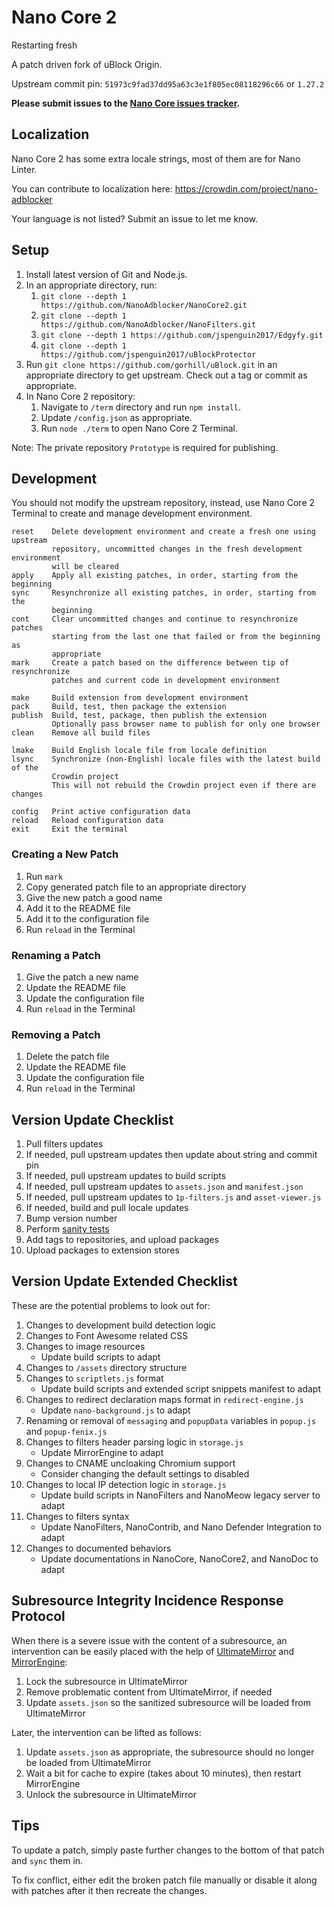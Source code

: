 # Nano Core 2

Restarting fresh

A patch driven fork of uBlock Origin.

Upstream commit pin: `51973c9fad37dd95a63c3e1f805ec08118296c66` or `1.27.2`

**Please submit issues to the
[Nano Core issues tracker](https://github.com/NanoAdblocker/NanoCore/issues).**

## Localization

Nano Core 2 has some extra locale strings, most of them are for Nano Linter.

You can contribute to localization here:
https://crowdin.com/project/nano-adblocker

Your language is not listed? Submit an issue to let me know.

## Setup

1. Install latest version of Git and Node.js.
1. In an appropriate directory, run:
   1. `git clone --depth 1 https://github.com/NanoAdblocker/NanoCore2.git`
   1. `git clone --depth 1 https://github.com/NanoAdblocker/NanoFilters.git`
   1. `git clone --depth 1 https://github.com/jspenguin2017/Edgyfy.git`
   1. `git clone --depth 1 https://github.com/jspenguin2017/uBlockProtector`
1. Run `git clone https://github.com/gorhill/uBlock.git` in an appropriate
   directory to get upstream. Check out a tag or commit as appropriate.
1. In Nano Core 2 repository:
   1. Navigate to `/term` directory and run `npm install`.
   1. Update `/config.json` as appropriate.
   1. Run `node ./term` to open Nano Core 2 Terminal.

Note: The private repository `Prototype` is required for publishing.

## Development

You should not modify the upstream repository, instead, use Nano Core 2
Terminal to create and manage development environment.

```
reset    Delete development environment and create a fresh one using upstream
         repository, uncommitted changes in the fresh development environment
         will be cleared
apply    Apply all existing patches, in order, starting from the beginning
sync     Resynchronize all existing patches, in order, starting from the
         beginning
cont     Clear uncommitted changes and continue to resynchronize patches
         starting from the last one that failed or from the beginning as
         appropriate
mark     Create a patch based on the difference between tip of resynchronize
         patches and current code in development environment

make     Build extension from development environment
pack     Build, test, then package the extension
publish  Build, test, package, then publish the extension
         Optionally pass browser name to publish for only one browser
clean    Remove all build files

lmake    Build English locale file from locale definition
lsync    Synchronize (non-English) locale files with the latest build of the
         Crowdin project
         This will not rebuild the Crowdin project even if there are changes

config   Print active configuration data
reload   Reload configuration data
exit     Exit the terminal
```

### Creating a New Patch

1. Run `mark`
1. Copy generated patch file to an appropriate directory
1. Give the new patch a good name
1. Add it to the README file
1. Add it to the configuration file
1. Run `reload` in the Terminal

### Renaming a Patch

1. Give the patch a new name
1. Update the README file
1. Update the configuration file
1. Run `reload` in the Terminal

### Removing a Patch

1. Delete the patch file
1. Update the README file
1. Update the configuration file
1. Run `reload` in the Terminal

## Version Update Checklist

1. Pull filters updates
1. If needed, pull upstream updates then update about string and commit pin
1. If needed, pull upstream updates to build scripts
1. If needed, pull upstream updates to `assets.json` and `manifest.json`
1. If needed, pull upstream updates to `1p-filters.js` and `asset-viewer.js`
1. If needed, build and pull locale updates
1. Bump version number
1. Perform [sanity tests](notes/sanity_tests.md)
1. Add tags to repositories, and upload packages
1. Upload packages to extension stores

## Version Update Extended Checklist

These are the potential problems to look out for:

1. Changes to development build detection logic
1. Changes to Font Awesome related CSS
1. Changes to image resources
   - Update build scripts to adapt
1. Changes to `/assets` directory structure
1. Changes to `scriptlets.js` format
   - Update build scripts and extended script snippets manifest to adapt
1. Changes to redirect declaration maps format in `redirect-engine.js`
   - Update `nano-background.js` to adapt
1. Renaming or removal of `messaging` and `popupData` variables in `popup.js`
   and `popup-fenix.js`
1. Changes to filters header parsing logic in `storage.js`
   - Update MirrorEngine to adapt
1. Changes to CNAME uncloaking Chromium support
   - Consider changing the default settings to disabled
1. Changes to local IP detection logic in `storage.js`
   - Update build scripts in NanoFilters and NanoMeow legacy server to adapt
1. Changes to filters syntax
   - Update NanoFilters, NanoContrib, and Nano Defender Integration to adapt
1. Changes to documented behaviors
   - Update documentations in NanoCore, NanoCore2, and NanoDoc to adapt

## Subresource Integrity Incidence Response Protocol

When there is a severe issue with the content of a subresource, an intervention
can be easily placed with the help of
[UltimateMirror](https://github.com/NanoMeow/UltimateMirror) and
[MirrorEngine](https://github.com/NanoMeow/MirrorEngine):

1. Lock the subresource in UltimateMirror
1. Remove problematic content from UltimateMirror, if needed
1. Update `assets.json` so the sanitized subresource will be loaded from
   UltimateMirror

Later, the intervention can be lifted as follows:

1. Update `assets.json` as appropriate, the subresource should no longer be
   loaded from UltimateMirror
1. Wait a bit for cache to expire (takes about 10 minutes), then restart
   MirrorEngine
1. Unlock the subresource in UltimateMirror

## Tips

To update a patch, simply paste further changes to the bottom of that patch and
`sync` them in.

To fix conflict, either edit the broken patch file manually or disable it
along with patches after it then recreate the changes.
